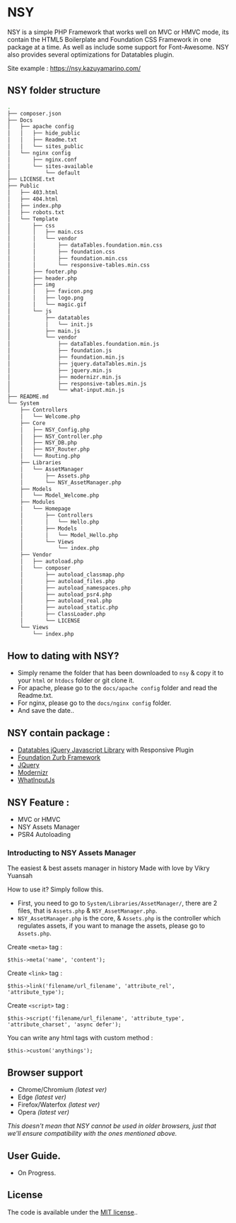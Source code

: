 # NSY
NSY is a simple PHP Framework that works well on MVC or HMVC mode, its contain the HTML5 Boilerplate and Foundation CSS Framework in one package at a time. As well as include some support for Font-Awesome. NSY also provides several optimizations for Datatables plugin.

Site example :
<a href="https://nsy.kazuyamarino.com/" target="_blank">https://nsy.kazuyamarino.com/</a>


## NSY folder structure

```bash
.
├── composer.json
├── Docs
│   ├── apache config
│   │   ├── hide_public
│   │   ├── Readme.txt
│   │   └── sites_public
│   └── nginx config
│       ├── nginx.conf
│       └── sites-available
│           └── default
├── LICENSE.txt
├── Public
│   ├── 403.html
│   ├── 404.html
│   ├── index.php
│   ├── robots.txt
│   └── Template
│       ├── css
│       │   ├── main.css
│       │   └── vendor
│       │       ├── dataTables.foundation.min.css
│       │       ├── foundation.css
│       │       ├── foundation.min.css
│       │       └── responsive-tables.min.css
│       ├── footer.php
│       ├── header.php
│       ├── img
│       │   ├── favicon.png
│       │   ├── logo.png
│       │   └── magic.gif
│       └── js
│           ├── datatables
│           │   └── init.js
│           ├── main.js
│           └── vendor
│               ├── dataTables.foundation.min.js
│               ├── foundation.js
│               ├── foundation.min.js
│               ├── jquery.dataTables.min.js
│               ├── jquery.min.js
│               ├── modernizr.min.js
│               ├── responsive-tables.min.js
│               └── what-input.min.js
├── README.md
└── System
    ├── Controllers
    │   └── Welcome.php
    ├── Core
    │   ├── NSY_Config.php
    │   ├── NSY_Controller.php
    │   ├── NSY_DB.php
    │   ├── NSY_Router.php
    │   └── Routing.php
    ├── Libraries
    │   └── AssetManager
    │       ├── Assets.php
    │       └── NSY_AssetManager.php
    ├── Models
    │   └── Model_Welcome.php
    ├── Modules
    │   └── Homepage
    │       ├── Controllers
    │       │   └── Hello.php
    │       ├── Models
    │       │   └── Model_Hello.php
    │       └── Views
    │           └── index.php
    ├── Vendor
    │   ├── autoload.php
    │   └── composer
    │       ├── autoload_classmap.php
    │       ├── autoload_files.php
    │       ├── autoload_namespaces.php
    │       ├── autoload_psr4.php
    │       ├── autoload_real.php
    │       ├── autoload_static.php
    │       ├── ClassLoader.php
    │       └── LICENSE
    └── Views
        └── index.php
```


## How to dating with NSY?
- Simply rename the folder that has been downloaded to `nsy` & copy it to your `html` or `htdocs` folder or git clone it.
- For apache, please go to the `docs/apache config` folder and read the Readme.txt.
- For nginx, please go to the `docs/nginx config` folder.
- And save the date..


## NSY contain package :
- [Datatables jQuery Javascript Library](https://www.datatables.net/) with Responsive Plugin
- [Foundation Zurb Framework](https://foundation.zurb.com/)
- [JQuery](https://jquery.com/)
- [Modernizr](https://modernizr.com/)
- [WhatInputJs](https://github.com/ten1seven/what-input)


## NSY Feature :
- MVC or HMVC
- NSY Assets Manager
- PSR4 Autoloading

### Introducting to NSY Assets Manager
The easiest & best assets manager in history
Made with love by Vikry Yuansah

How to use it? Simply follow this.
- First, you need to go to `System/Libraries/AssetManager/`, there are 2 files, that is `Assets.php` & `NSY_AssetManager.php`.
- `NSY_AssetManager.php` is the core, & `Assets.php` is the controller which regulates assets, if you want to manage the assets, please go to `Assets.php`.

Create `<meta>` tag :
```
$this->meta('name', 'content');
```

Create `<link>` tag :
```
$this->link('filename/url_filename', 'attribute_rel', 'attribute_type');
```

Create `<script>` tag :
```
$this->script('filename/url_filename', 'attribute_type', 'attribute_charset', 'async defer');
```

You can write any html tags with custom method :
```
$this->custom('anythings');
```


## Browser support

* Chrome/Chromium *(latest ver)*
* Edge *(latest ver)*
* Firefox/Waterfox *(latest ver)*
* Opera *(latest ver)*

*This doesn't mean that NSY cannot be used in older browsers,
just that we'll ensure compatibility with the ones mentioned above.*


## User Guide.
- On Progress.


## License

The code is available under the [MIT license](LICENSE.txt)..
